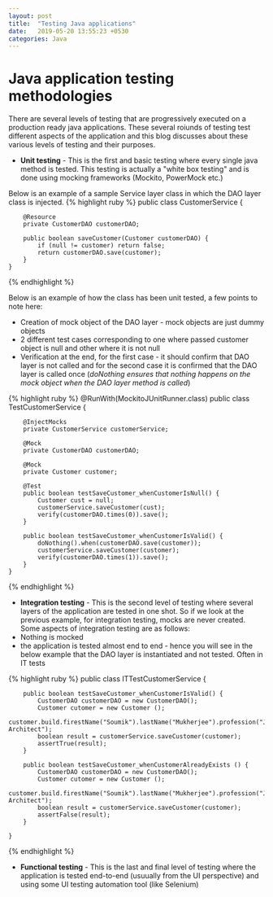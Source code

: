 ```yaml
---
layout: post
title:  "Testing Java applications"
date:   2019-05-20 13:55:23 +0530
categories: Java
---
```


# Java application testing methodologies
There are several levels of testing that are progressively executed on a production ready java applications. These several roiunds of testing test different aspects of the application and this blog discusses about these various levels of testing and their purposes.

* **Unit testing** - This is the first and basic testing where every single java method is tested. This testing is actually a "white box testing" and is done using mocking frameworks (Mockito, PowerMock etc.)

Below is an example of a sample Service layer class in which the DAO layer class is injected.
{% highlight ruby %}
	public class CustomerService {
		
		@Resource
		private CustomerDAO customerDAO;
	
		public boolean saveCustomer(Customer customerDAO) {
			if (null != customer) return false;
			return customerDAO.save(customer);
		}	
	}
{% endhighlight %}


Below is an example of how the class has been unit tested, a few points to note here:
* Creation of mock object of the DAO layer - mock objects are just dummy objects
* 2 different test cases corresponding to one where passed customer object is null and other where it is not null
* Verification at the end, for the first case - it should confirm that DAO layer is not called and for the second case it is confirmed that the DAO layer is called once (*doNothing ensures that nothing happens on the mock object when the DAO layer method is called*) 

{% highlight ruby %}
	@RunWith(MockitoJUnitRunner.class)
	public class TestCustomerService {
		
		@InjectMocks
		private CustomerService customerService;
		
		@Mock
		private CustomerDAO customerDAO;
		
		@Mock
		private Customer customer;
	
		@Test
		public boolean testSaveCustomer_whenCustomerIsNull() {
			Customer cust = null;
			customerService.saveCustomer(cust);
			verify(customerDAO.times(0)).save();
		}	
		
		public boolean testSaveCustomer_whenCustomerIsValid() {
			doNothing().when(customerDAO.save(customer));
			customerService.saveCustomer(customer);
			verify(customerDAO.times(1)).save();
		}				
	}
{% endhighlight %}



* **Integration testing** - This is the second level of testing where several layers of the application are tested in one shot. So if we look at the previous example, for integration testing, mocks are never created. 
Some aspects of integration testing are as follows:
* Nothing is mocked
* the application is tested almost end to end - hence you will see in the below example that the DAO layer is instantiated and not tested. Often in IT tests

{% highlight ruby %}
	public class ITTestCustomerService {
		
		public boolean testSaveCustomer_whenCustomerIsValid() {
			CustomerDAO customerDAO = new CustomerDAO();
			Customer cutomer = new Customer ();
			customer.build.firestName("Soumik").lastName("Mukherjee").profession("Java Architect");
			boolean result = customerService.saveCustomer(customer);
			assertTrue(result);
		}	
		
		public boolean testSaveCustomer_whenCustomerAlreadyExists () {
			CustomerDAO customerDAO = new CustomerDAO();
			Customer cutomer = new Customer ();
			customer.build.firestName("Soumik").lastName("Mukherjee").profession("Java Architect");
			boolean result = customerService.saveCustomer(customer);
			assertFalse(result);
		}			
		
	}
{% endhighlight %}


* **Functional testing** - This is the last and final level of testing where the application is tested end-to-end (usuually from the UI perspective) and 
using some UI testing automation tool (like Selenium)

